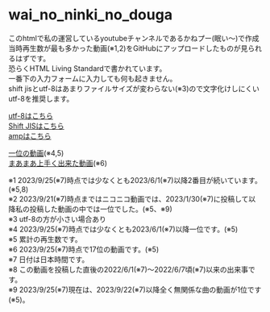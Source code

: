 # wai_no_ninki_no_douga
このhtmlで私の運営しているyoutubeチャンネルであるかねプー(眠い〜)で作成当時再生数が最も多かった動画(※1,2)をGitHubにアップロードしたものが見られるはずです。<br>
恐らくHTML Living Standardで書かれています。<br>
一番下の入力フォームに入力しても何も起きません。<br>
shift jisとutf-8はあまりファイルサイズが変わらない(※3)ので文字化けしにくいutf-8を推奨します。

<a href="index_utf-8.html">utf-8はこちら</a><br>
<a href="index_Shift_JIS.html">Shift JISはこちら</a><br>
<a href="main_amp">ampはこちら</a>

<a href="movie2/">一位の動画</a>(※4,5)<br>
<a href="movie1/">まあまあ上手く出来た動画</a>(※6)

※1 2023/9/25(※7)時点では少なくとも2023/6/1(※7)以降2番目が続いています。(※5,8)<br>
※2 2023/9/21(※7)時点まではニコニコ動画では、2023/1/30(※7)に投稿して以降私の投稿した動画の中では一位でした。(※5、※9)<br>
※3 utf-8の方が小さい場合あり<br> 
※4 2023/9/25(※7)時点では少なくとも2023/6/1(※7)以降一位です。(※5)<br>
※5 累計の再生数です。<br>
※6 2023/9/25(※7)時点で17位の動画です。(※5)<br>
※7 日付は日本時間です。<br>
※8 この動画を投稿した直後の2022/6/1(※7)〜2022/6/7頃(※7)以来の出来事です。<br>
※9 2023/9/25(※7)現在は、2023/9/22(※7)以降全く無関係な曲の動画が1位です(※5)。
